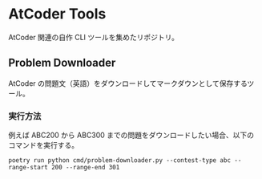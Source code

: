 # AtCoder Tools

AtCoder 関連の自作 CLI ツールを集めたリポジトリ。

## Problem Downloader

AtCoder の問題文（英語）をダウンロードしてマークダウンとして保存するツール。

### 実行方法

例えば ABC200 から ABC300 までの問題をダウンロードしたい場合、以下のコマンドを実行する。

```
poetry run python cmd/problem-downloader.py --contest-type abc --range-start 200 --range-end 301
```
